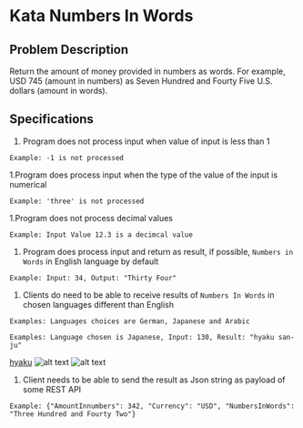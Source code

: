 # Kata Numbers In Words

## Problem Description
Return the amount of money provided in numbers as words. For example, USD 745 (amount in numbers) as Seven Hundred and Fourty Five U.S. dollars (amount in words).

## Specifications
1. Program does not process input when value of input is less than 1

```
Example: -1 is not processed
```

1.Program does process input when the type of the value of the input is numerical

```
Example: 'three' is not processed
```

1.Program does not process decimal values

```
Example: Input Value 12.3 is a decimcal value
```

1. Program does process input and return as result, if possible, `Numbers in Words` in English language by default


```
Example: Input: 34, Output: "Thirty Four"

```

1. Clients do need to be able to receive results of `Numbers In Words` in chosen languages different than English


```
Examples: Languages choices are German, Japanese and Arabic
```

```
Examples: Language chosen is Japanese, Input: 130, Result: "hyaku san-ju"
```

[hyaku](https://japan-cc.com/images/knmhyaku.gif)
![alt text](https://japan-cc.com/images/knm3.gif)
![alt text](https://japan-cc.com/images/knm10.gif)

1. Client needs to be able to send the result as Json string as payload of some REST API

```
Example: {"AmountInnumbers": 342, "Currency": "USD", "NumbersInWords": "Three Hundred and Fourty Two"}
```